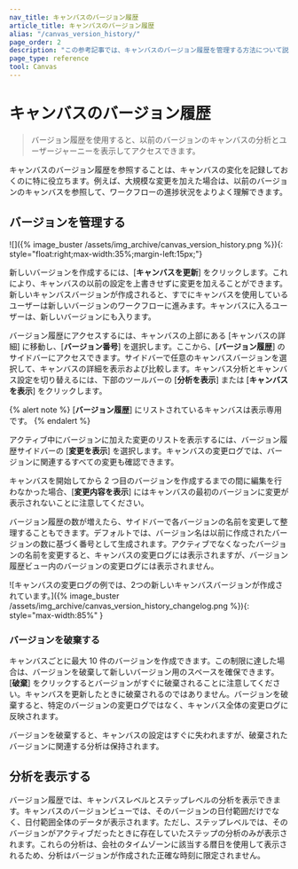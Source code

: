 ```yaml
---
nav_title: キャンバスのバージョン履歴
article_title: キャンバスのバージョン履歴
alias: "/canvas_version_history/"
page_order: 2
description: "この参考記事では、キャンバスのバージョン履歴を管理する方法について説明します。"
page_type: reference
tool: Canvas
---
```


# キャンバスのバージョン履歴

> バージョン履歴を使用すると、以前のバージョンのキャンバスの分析とユーザージャーニーを表示してアクセスできます。 

キャンバスのバージョン履歴を参照することは、キャンバスの変化を記録しておくのに特に役立ちます。例えば、大規模な変更を加えた場合は、以前のバージョンのキャンバスを参照して、ワークフローの進捗状況をよりよく理解できます。

## バージョンを管理する

![]({% image_buster /assets/img_archive/canvas_version_history.png %}){: style="float:right;max-width:35%;margin-left:15px;"}

新しいバージョンを作成するには、[**キャンバスを更新**] をクリックします。これにより、キャンバスの以前の設定を上書きせずに変更を加えることができます。新しいキャンバスバージョンが作成されると、すでにキャンバスを使用しているユーザーは新しいバージョンのワークフローに進みます。キャンバスに入るユーザーは、新しいバージョンにも入ります。 

バージョン履歴にアクセスするには、キャンバスの上部にある [キャンバスの詳細] に移動し、[**バージョン番号**] を選択します。ここから、[**バージョン履歴**] のサイドバーにアクセスできます。サイドバーで任意のキャンバスバージョンを選択して、キャンバスの詳細を表示および比較します。キャンバス分析とキャンバス設定を切り替えるには、下部のツールバーの [**分析を表示**] または [**キャンバスを表示**] をクリックします。

{% alert note %}
[**バージョン履歴**] にリストされているキャンバスは表示専用です。
{% endalert %}

アクティブ中にバージョンに加えた変更のリストを表示するには、バージョン履歴サイドバーの [**変更を表示**] を選択します。キャンバスの変更ログでは、バージョンに関連するすべての変更も確認できます。 

キャンバスを開始してから 2 つ目のバージョンを作成するまでの間に編集を行わなかった場合、[**変更内容を表示**] にはキャンバスの最初のバージョンに変更が表示されないことに注意してください。

バージョン履歴の数が増えたら、サイドバーで各バージョンの名前を変更して整理することもできます。デフォルトでは、バージョン名は以前に作成されたバージョンの数に基づく番号として生成されます。アクティブでなくなったバージョンの名前を変更すると、キャンバスの変更ログには表示されますが、バージョン履歴ビュー内のバージョンの変更ログには表示されません。

![キャンバスの変更ログの例では、2つの新しいキャンバスバージョンが作成されています。]({% image_buster /assets/img_archive/canvas_version_history_changelog.png %}){: style="max-width:85%" }

### バージョンを破棄する

キャンバスごとに最大 10 件のバージョンを作成できます。この制限に達した場合は、バージョンを破棄して新しいバージョン用のスペースを確保できます。[**破棄**] をクリックするとバージョンがすぐに破棄されることに注意してください。キャンバスを更新したときに破棄されるのではありません。バージョンを破棄すると、特定のバージョンの変更ログではなく、キャンバス全体の変更ログに反映されます。

バージョンを破棄すると、キャンバスの設定はすぐに失われますが、破棄されたバージョンに関連する分析は保持されます。 

## 分析を表示する

バージョン履歴では、キャンバスレベルとステップレベルの分析を表示できます。キャンバスのバージョンビューでは、そのバージョンの日付範囲だけでなく、日付範囲全体のデータが表示されます。ただし、ステップレベルでは、そのバージョンがアクティブだったときに存在していたステップの分析のみが表示されます。これらの分析は、会社のタイムゾーンに該当する暦日を使用して表示されるため、分析はバージョンが作成された正確な時刻に限定されません。

